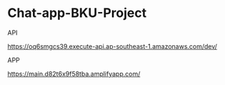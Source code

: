 # Chat-app-BKU-Project

API

https://oq6smgcs39.execute-api.ap-southeast-1.amazonaws.com/dev/

APP

https://main.d82t6x9f58tba.amplifyapp.com/
